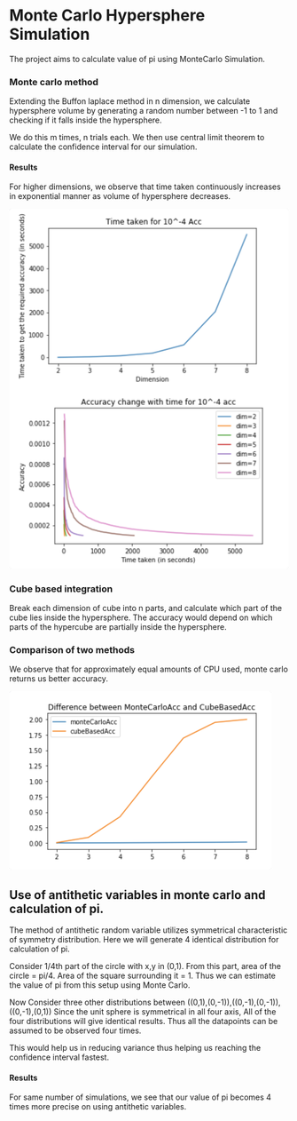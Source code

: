 # Monte Carlo Hypersphere Simulation

The project aims to calculate value of pi using MonteCarlo Simulation.


### Monte carlo method
Extending the Buffon laplace method in n dimension, 
we calculate hypersphere volume by generating a random number between -1 to 1 and checking if it falls inside the hypersphere.

We do this m times, n trials each. We then use central limit theorem to calculate the confidence interval for our simulation.


#### Results
For higher dimensions, we observe that time taken continuously increases in exponential manner as volume of hypersphere decreases.

![](.README_images/9f812adc.png)





### Cube based integration
Break each dimension of cube into n parts, and calculate which part of the cube lies inside the hypersphere. The accuracy would depend on which parts of the hypercube are partially inside the hypersphere.

### Comparison of two methods

We observe that for approximately equal amounts of CPU used, monte carlo returns us better accuracy.

![](.README_images/0c050630.png)


## Use of antithetic variables in monte carlo and calculation of pi.

The method of antithetic random variable utilizes symmetrical characteristic of
symmetry distribution. Here we will generate 4 identical distribution for calculation of pi.

Consider 1/4th part of the circle with x,y in (0,1).
From this part, area of the circle = pi/4. Area of the square surrounding it = 1.
Thus we can estimate the value of pi from this setup using Monte Carlo.   

Now Consider three other distributions between ((0,1),(0,-1)),((0,-1),(0,-1)),((0,-1),(0,1))
Since the unit sphere is symmetrical in all four axis, All of the four distributions will give identical results. Thus all the datapoints can be assumed to be observed four times.

This would help us in reducing variance thus helping us reaching the confidence interval fastest.

#### Results

For same number of simulations, we see that our value of pi becomes 4 times more precise on using antithetic variables.
